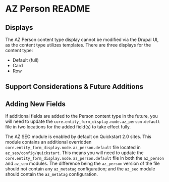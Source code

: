 # AZ Person README

## Displays

The AZ Person content type display cannot be modified via the Drupal UI, as the content type utilizes templates. There are three displays for the content type:

- Default (full)
- Card
- Row

## Support Considerations & Future Additions

## Adding New Fields

If additional fields are added to the Person content type in the future, you will need to update the `core.entity_form_display.node.az_person.default` file in two locations for the added field(s) to take effect fully.

The AZ SEO module is enabled by default on Quickstart 2.0 sites. This module contains an additional overridden `core.entity_form_display.node.az_person.default` file located in `az_seo/config/quickstart`. This means you will need to update the `core.entity_form_display.node.az_person.default` file in both the `az_person` and `az_seo` modules. The difference being the `az_person` version of the file should not contain any `az_metatag` configuration; and the `az_seo` module should contain the `az_metatag` configuration.